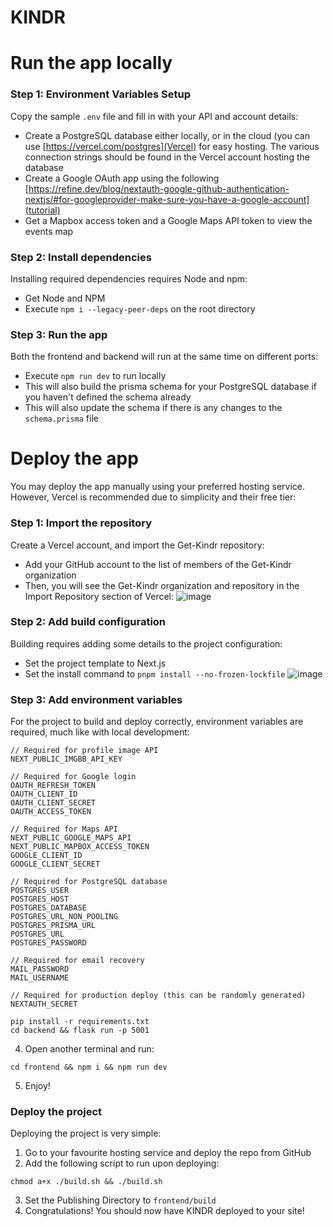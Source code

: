 # KINDR

# Run the app locally  
### Step 1: Environment Variables Setup
Copy the sample `.env` file and fill in with your API and account details:  
  - Create a PostgreSQL database either locally, or in the cloud (you can use [https://vercel.com/postgres](Vercel) for easy hosting. The various connection strings should be found in the Vercel account hosting the database
  - Create a Google OAuth app using the following [https://refine.dev/blog/nextauth-google-github-authentication-nextjs/#for-googleprovider-make-sure-you-have-a-google-account](tutorial)
  - Get a Mapbox access token and a Google Maps API token to view the events map

### Step 2: Install dependencies  
Installing required dependencies requires Node and npm:
  - Get Node and NPM
  - Execute `npm i --legacy-peer-deps` on the root directory

### Step 3: Run the app
Both the frontend and backend will run at the same time on different ports:
  - Execute `npm run dev` to run locally
  - This will also build the prisma schema for your PostgreSQL database if you haven't defined the schema already
  - This will also update the schema if there is any changes to the `schema.prisma` file

# Deploy the app
You may deploy the app manually using your preferred hosting service. However, Vercel is recommended due to simplicity and their free tier:

### Step 1: Import the repository
Create a Vercel account, and import the Get-Kindr repository:
  - Add your GitHub account to the list of members of the Get-Kindr organization
  - Then, you will see the Get-Kindr organization and repository in the Import Repository section of Vercel:
![image](https://github.com/get-kindr/Get-Kindr/assets/97265671/2ec363d9-54ab-4357-b2b3-66da882dbfde)
 
### Step 2: Add build configuration
Building requires adding some details to the project configuration:
  - Set the project template to Next.js
  - Set the install command to `pnpm install --no-frozen-lockfile`
![image](https://github.com/get-kindr/Get-Kindr/assets/97265671/b552fbea-0579-498f-a81b-524535c7b59b)

### Step 3: Add environment variables
For the project to build and deploy correctly, environment variables are required, much like with local development:
```
// Required for profile image API
NEXT_PUBLIC_IMGBB_API_KEY

// Required for Google login
OAUTH_REFRESH_TOKEN  
OAUTH_CLIENT_ID
OAUTH_CLIENT_SECRET
OAUTH_ACCESS_TOKEN

// Required for Maps API
NEXT_PUBLIC_GOOGLE_MAPS_API
NEXT_PUBLIC_MAPBOX_ACCESS_TOKEN
GOOGLE_CLIENT_ID
GOOGLE_CLIENT_SECRET

// Required for PostgreSQL database
POSTGRES_USER
POSTGRES_HOST
POSTGRES_DATABASE
POSTGRES_URL_NON_POOLING
POSTGRES_PRISMA_URL
POSTGRES_URL
POSTGRES_PASSWORD

// Required for email recovery
MAIL_PASSWORD
MAIL_USERNAME

// Required for production deploy (this can be randomly generated)
NEXTAUTH_SECRET
```
  

```
pip install -r requirements.txt
cd backend && flask run -p 5001
```
4) Open another terminal and run:
```
cd frontend && npm i && npm run dev
```
5) Enjoy!

### Deploy the project
Deploying the project is very simple:
1) Go to your favourite hosting service and deploy the repo from GitHub
2) Add the following script to run upon deploying:
```
chmod a+x ./build.sh && ./build.sh
```
3) Set the Publishing Directory to `frontend/build`
4) Congratulations! You should now have KINDR deployed to your site!
